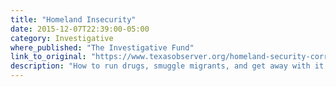 ```yaml
---
title: "Homeland Insecurity"
date: 2015-12-07T22:39:00-05:00
category: Investigative
where_published: "The Investigative Fund"
link_to_original: "https://www.texasobserver.org/homeland-security-corruption-border-patrol/"
description: "How to run drugs, smuggle migrants, and get away with it at America's biggest law enforcement agency."
---
```


